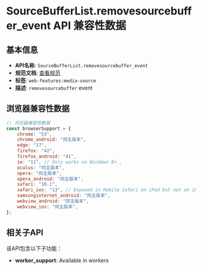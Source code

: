 # SourceBufferList.removesourcebuffer_event API 兼容性数据

## 基本信息

- **API名称**: `SourceBufferList.removesourcebuffer_event`
- **规范文档**: [查看规范](https://w3c.github.io/media-source/#dfn-removesourcebuffer,https://w3c.github.io/media-source/#dom-sourcebufferlist-onremovesourcebuffer)
- **标签**: `web-features:media-source`
- **描述**: `removesourcebuffer` event

## 浏览器兼容性数据

```javascript
// 浏览器兼容性数据
const browserSupport = {
    chrome: "53",
    chrome_android: "同主版本",
    edge: "17",
    firefox: "42",
    firefox_android: "41",
    ie: "11", // Only works on Windows 8+.,
    oculus: "同主版本",
    opera: "同主版本",
    opera_android: "同主版本",
    safari: "10.1",
    safari_ios: "13", // Exposed in Mobile Safari on iPad but not on iPhone.,
    samsunginternet_android: "同主版本",
    webview_android: "同主版本",
    webview_ios: "同主版本",
};

```

## 相关子API

该API包含以下子功能：

- **worker_support**: Available in workers

